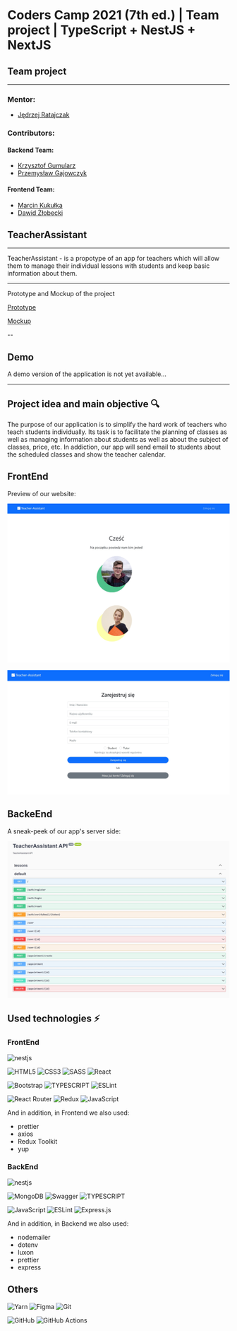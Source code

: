 # Coders Camp 2021 (7th ed.) | Team project | TypeScript + NestJS + NextJS

## Team project

---

### Mentor:

- [Jędrzej Ratajczak](https://github.com/Nilphym)

### Contributors:
#### Backend Team:
- [Krzysztof Gumularz](https://github.com/KrisGum)
- [Przemysław Gajowczyk](https://github.com/Przemyslaw-G)
#### Frontend Team:
- [Marcin Kukułka](https://github.com/MarcinKukulka)
- [Dawid Żłobecki](https://github.com/DawidZlobecki)

## TeacherAssistant 
---
TeacherAssistant - is a propotype of an app for teachers which will allow them to manage their individual lessons with students and keep basic information about them.    

---

Prototype and Mockup of the project

[Prototype](https://www.figma.com/file/vJtscwVli3982GtRsOuUGZ/Untitled?node-id=0%3A1)

[Mockup](https://www.figma.com/file/v6HGEfAb25OimFQPhXk9f3/Untitled?node-id=0%3A1)

--

## Demo

A demo version of the application is not yet available...

---

## Project idea and main objective 🔍

The purpose of our application is to simplify the hard work of teachers who teach students individually. Its task is to facilitate the planning of classes as well as managing information about students as well as about the subject of classes, price, etc. In addiction, our app will send email to students about the scheduled classes and show the teacher calendar.
## FrontEnd

Preview of our website:

![Screenshot](.github/img/Front1.jpg)

![Screenshot](.github/img/Front2.jpg)

## BackeEnd

A sneak-peek of our app's server side:

![Screenshot](.github/img/Back1.jpg)

## Used technologies ⚡

### FrontEnd

![nestjs](https://cdn.svgporn.com/logos/nextjs.svg)
 
![HTML5](https://img.shields.io/badge/html5-%23E34F26.svg?style=for-the-badge&logo=html5&logoColor=white)
![CSS3](https://img.shields.io/badge/css3-%231572B6.svg?style=for-the-badge&logo=css3&logoColor=white)
![SASS](https://img.shields.io/badge/SASS-hotpink.svg?style=for-the-badge&logo=SASS&logoColor=white)
![React](https://img.shields.io/badge/react-%2320232a.svg?style=for-the-badge&logo=react&logoColor=%2361DAFB)
 
![Bootstrap](https://img.shields.io/badge/bootstrap-%23563D7C.svg?style=for-the-badge&logo=bootstrap&logoColor=white)
![TYPESCRIPT](https://img.shields.io/badge/TypeScript-007ACC?style=for-the-badge&logo=typescript&logoColor=white)
![ESLint](https://img.shields.io/badge/ESLint-4B3263?style=for-the-badge&logo=eslint&logoColor=white)

 
![React Router](https://img.shields.io/badge/React_Router-CA4245?style=for-the-badge&logo=react-router&logoColor=white)
![Redux](https://img.shields.io/badge/redux-%23593d88.svg?style=for-the-badge&logo=redux&logoColor=white)
![JavaScript](https://img.shields.io/badge/javascript-%23323330.svg?style=for-the-badge&logo=javascript&logoColor=%23F7DF1E)
 
And in addition, in Frontend we also used:
- prettier
- axios
- Redux Toolkit
- yup
 
### BackEnd

![nestjs](https://cdn.svgporn.com/logos/nestjs.svg)
 
![MongoDB](https://img.shields.io/badge/MongoDB-4EA94B?style=for-the-badge&logo=mongodb&logoColor=white)
![Swagger](https://img.shields.io/badge/Swagger-85EA2D?style=for-the-badge&logo=Swagger&logoColor=white)
![TYPESCRIPT](https://img.shields.io/badge/TypeScript-007ACC?style=for-the-badge&logo=typescript&logoColor=white)

![JavaScript](https://img.shields.io/badge/javascript-%23323330.svg?style=for-the-badge&logo=javascript&logoColor=%23F7DF1E)
![ESLint](https://img.shields.io/badge/ESLint-4B3263?style=for-the-badge&logo=eslint&logoColor=white)
![Express.js](https://img.shields.io/badge/express.js-%23404d59.svg?style=for-the-badge&logo=express&logoColor=%2361DAFB)
 
And in addition, in Backend we also used:
- nodemailer
- dotenv
- luxon
- prettier
- express
 
## Others
 
![Yarn](https://img.shields.io/badge/yarn-%232C8EBB.svg?style=for-the-badge&logo=yarn&logoColor=white)
![Figma](https://img.shields.io/badge/figma-%23F24E1E.svg?style=for-the-badge&logo=figma&logoColor=white)
![Git](https://img.shields.io/badge/git-%23F05033.svg?style=for-the-badge&logo=git&logoColor=white)

![GitHub](https://img.shields.io/badge/github-%23121011.svg?style=for-the-badge&logo=github&logoColor=white)
![GitHub Actions](https://img.shields.io/badge/github%20actions-%232671E5.svg?style=for-the-badge&logo=githubactions&logoColor=white)

